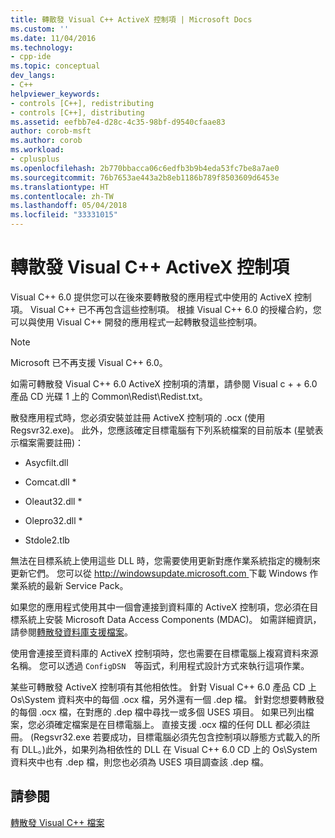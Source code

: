 ```yaml
---
title: 轉散發 Visual C++ ActiveX 控制項 | Microsoft Docs
ms.custom: ''
ms.date: 11/04/2016
ms.technology:
- cpp-ide
ms.topic: conceptual
dev_langs:
- C++
helpviewer_keywords:
- controls [C++], redistributing
- controls [C++], distributing
ms.assetid: eefbb7e4-d28c-4c35-98bf-d9540cfaae83
author: corob-msft
ms.author: corob
ms.workload:
- cplusplus
ms.openlocfilehash: 2b770bbacca06c6edfb3b9b4eda53fc7be8a7ae0
ms.sourcegitcommit: 76b7653ae443a2b8eb1186b789f8503609d6453e
ms.translationtype: HT
ms.contentlocale: zh-TW
ms.lasthandoff: 05/04/2018
ms.locfileid: "33331015"
---
```

# <a name="redistributing-visual-c-activex-controls"></a>轉散發 Visual C++ ActiveX 控制項
Visual C++ 6.0 提供您可以在後來要轉散發的應用程式中使用的 ActiveX 控制項。 Visual C++ 已不再包含這些控制項。 根據 Visual C++ 6.0 的授權合約，您可以與使用 Visual C++ 開發的應用程式一起轉散發這些控制項。  
  
> [!NOTE]
>  Microsoft 已不再支援 Visual C++ 6.0。  
  
 如需可轉散發 Visual C++ 6.0 ActiveX 控制項的清單，請參閱 Visual c + + 6.0 產品 CD 光碟 1 上的 Common\Redist\Redist.txt。  
  
 散發應用程式時，您必須安裝並註冊 ActiveX 控制項的 .ocx (使用 Regsvr32.exe)。 此外，您應該確定目標電腦有下列系統檔案的目前版本 (星號表示檔案需要註冊)：  
  
-   Asycfilt.dll  
  
-   Comcat.dll *  
  
-   Oleaut32.dll *  
  
-   Olepro32.dll *  
  
-   Stdole2.tlb  
  
 無法在目標系統上使用這些 DLL 時，您需要使用更新對應作業系統指定的機制來更新它們。 您可以從 [http://windowsupdate.microsoft.com ](http://windowsupdate.microsoft.com) 下載 Windows 作業系統的最新 Service Pack。  
  
 如果您的應用程式使用其中一個會連接到資料庫的 ActiveX 控制項，您必須在目標系統上安裝 Microsoft Data Access Components (MDAC)。 如需詳細資訊，請參閱[轉散發資料庫支援檔案](../ide/redistributing-database-support-files.md)。  
  
 使用會連接至資料庫的 ActiveX 控制項時，您也需要在目標電腦上複寫資料來源名稱。 您可以透過 `ConfigDSN`　等函式，利用程式設計方式來執行這項作業。  
  
 某些可轉散發 ActiveX 控制項有其他相依性。 針對 Visual C++ 6.0 產品 CD 上 Os\System 資料夾中的每個 .ocx 檔，另外還有一個 .dep 檔。 針對您想要轉散發的每個 .ocx 檔，在對應的 .dep 檔中尋找一或多個 USES 項目。 如果已列出檔案，您必須確定檔案是在目標電腦上。 直接支援 .ocx 檔的任何 DLL 都必須註冊。 (Regsvr32.exe 若要成功，目標電腦必須先包含控制項以靜態方式載入的所有 DLL。)此外，如果列為相依性的 DLL 在 Visual C++ 6.0 CD 上的 Os\System 資料夾中也有 .dep 檔，則您也必須為 USES 項目調查該 .dep 檔。  
  
## <a name="see-also"></a>請參閱  
 [轉散發 Visual C++ 檔案](../ide/redistributing-visual-cpp-files.md)